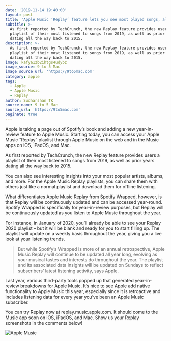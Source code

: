 ```yaml
---
date: '2019-11-14 19:40:00'
layout: post
title: 'Apple Music ‘Replay’ feature lets you see most played songs, albums, much more'
subtitle: >-
  As first reported by TechCrunch, the new Replay feature provides users a
  playlist of their most listened to songs from 2019, as well as prior years
  dating all the way back to 2015.
description: >-
  As first reported by TechCrunch, the new Replay feature provides users a
  playlist of their most listened to songs from 2019, as well as prior years
  dating all the way back to 2015.
image: kafya1zb2ihtgs4udybz
image_source: 9 to 5 Mac
image_source_url: 'https://9to5mac.com'
category: apple
tags:
  - Apple
  - Apple Music
  - Replay
author: Sudharshan TK
source_name: 9 to 5 Mac
source_url: 'https://9to5mac.com'
paginate: true
---
```

Apple is taking a page out of Spotify’s book and adding a new year-in-review feature to Apple Music. Starting today, you can access your Apple Music “Replay” playlist through Apple Music on the web and in the Music apps on iOS, iPadOS, and Mac.

As first reported by TechCrunch, the new Replay feature provides users a playlist of their most listened to songs from 2019, as well as prior years dating all the way back to 2015.

You can also see interesting insights into your most popular artists, albums, and more. For the Apple Music Replay playlists, you can share them with others just like a normal playlist and download them for offline listening.

What differentiates Apple Music Replay from Spotify Wrapped, however, is that Replay will be continuously updated and can be accessed year-round. Spotify Wrapped is specifically for year-in-review purposes, but Replay will be continuously updated as you listen to Apple Music throughout the year.

For instance, in January of 2020, you’ll already be able to see your Replay 2020 playlist – but it will be blank and ready for you to start filling up. The playlist will update on a weekly basis throughout the year, giving you a live look at your listening trends.

> But while Spotify’s Wrapped is more of an annual retrospective, Apple Music Replay will continue to be updated all year long, evolving as your musical tastes and interests do throughout the year. The playlist and its associated data insights will be updated on Sundays to reflect subscribers’ latest listening activity, says Apple.

Last year, various third-party tools popped up that generated year-in-review breakdowns for Apple Music. It’s nice to see Apple add native functionality to Apple Music this year, especially since it is retroactive and includes listening data for every year you’ve been an Apple Music subscriber.

You can try Replay now at replay.music.apple.com. It should come to the Music app soon on iOS, iPadOS, and Mac. Show us your Replay screenshots in the comments below!

![Apple Music](https://res.cloudinary.com/read-write-tech/image/upload/v1573748084/fwfxjpji5ogbypfe4c9j.png "Apple Music Replay")
